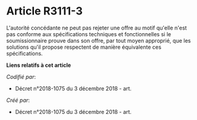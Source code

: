# Article R3111-3

L'autorité concédante ne peut pas rejeter une offre au motif qu'elle n'est pas conforme aux spécifications techniques et
fonctionnelles si le soumissionnaire prouve dans son offre, par tout moyen approprié, que les solutions qu'il propose
respectent de manière équivalente ces spécifications.

**Liens relatifs à cet article**

_Codifié par_:

  - Décret n°2018-1075 du 3 décembre 2018 - art.

_Créé par_:

  - Décret n°2018-1075 du 3 décembre 2018 - art.
